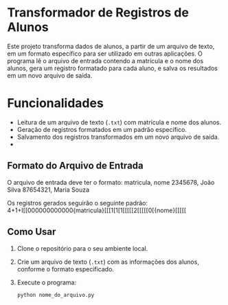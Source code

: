 # Transformador de Registros de Alunos

Este projeto transforma dados de alunos, a partir de um arquivo de texto, em um formato específico para ser utilizado em outras aplicações. O programa lê o arquivo de entrada contendo a matrícula e o nome dos alunos, gera um registro formatado para cada aluno, e salva os resultados em um novo arquivo de saída.

# Funcionalidades

- Leitura de um arquivo de texto (`.txt`) com matrícula e nome dos alunos.
- Geração de registros formatados em um padrão específico.
- Salvamento dos registros transformados em um novo arquivo de saída.
- 
## Formato do Arquivo de Entrada

O arquivo de entrada deve ter o formato:
matricula, nome
2345678, João Silva 
87654321, Maria Souza


Os registros gerados seguirão o seguinte padrão:
4+1+I[[000000000000{matricula}[[[1[1[1[[[[[2[[[[[0[{nome}[[[[[

## Como Usar

1. Clone o repositório para o seu ambiente local.
2. Crie um arquivo de texto (`.txt`) com as informações dos alunos, conforme o formato especificado.
3. Execute o programa:

   ```bash
   python nome_do_arquivo.py

